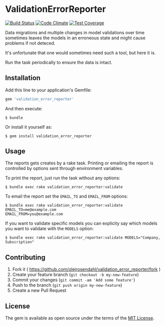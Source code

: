 [travis]: https://travis-ci.org/olejrosendahl/validation_error_reporter
[codeclimate]: https://codeclimate.com/github/olejrosendahl/validation_error_reporter
[coveralls]: https://coveralls.io/r/blacktangent/validation_error_reporter

# ValidationErrorReporter

[![Build Status](https://travis-ci.org/olejrosendahl/validation_error_reporter.svg?branch=master)][travis]
[![Code Climate](https://codeclimate.com/github/olejrosendahl/validation_error_reporter/badges/gpa.svg)][codeclimate]
[![Test Coverage](http://img.shields.io/coveralls/blacktangent/validation_error_reporter/master.svg)][coveralls]

Data migrations and multiple changes in model validations over time sometimes leaves the models in an erroneous state and might cause problems if not deteced.

It's unfortunate that one would sometimes need such a tool, but here it is.

Run the task periodically to ensure the data is intact.

## Installation

Add this line to your application's Gemfile:

```ruby
gem 'validation_error_reporter'
```

And then execute:

    $ bundle

Or install it yourself as:

    $ gem install validation_error_reporter

## Usage

The reports gets creates by a rake task. Printing or emailing the report is
controlled by options sent through environment variables.

To print the report, just run the task without any options:

    $ bundle exec rake validation_error_reporter:validate

To email the report set the `EMAIL_TO` and `EMAIL_FROM` options:

    $ bundle exec rake validation_error_reporter:validate EMAIL_TO=me@example.com
    EMAIL_FROM=you@example.com

If you want to validate specific models you can explicity say which
models you want to validate with the `MODELS` option:

    $ bundle exec rake validation_error_reporter:validate MODELS="Company,
    Subscription"

## Contributing

1. Fork it ( https://github.com/olejrosendahl/validation_error_reporter/fork )
2. Create your feature branch (`git checkout -b my-new-feature`)
3. Commit your changes (`git commit -am 'Add some feature'`)
4. Push to the branch (`git push origin my-new-feature`)
5. Create a new Pull Request

## License

The gem is available as open source under the terms of the [MIT License](http://opensource.org/licenses/MIT).

